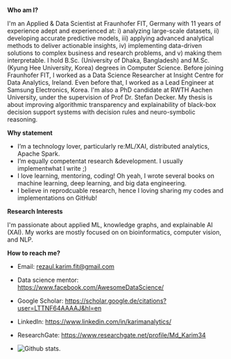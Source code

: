 **Who am I?**

I'm an Applied & Data Scientist at Fraunhofer FIT, Germany with 11 years of experience adept and experienced at: i) analyzing large-scale datasets, ii) developing accurate predictive models, iii) applying advanced analytical methods to deliver actionable insights, iv) implementing data-driven solutions to complex business and research problems, and v) making them interpretable. I hold B.Sc. (University of Dhaka, Bangladesh) and M.Sc. (Kyung Hee University, Korea) degrees in Computer Science. Before joining Fraunhofer FIT, I worked as a Data Science Researcher at Insight Centre for Data Analytics, Ireland. Even before that, I worked as a Lead Engineer at Samsung Electronics, Korea. I'm also a PhD candidate at RWTH Aachen University, under the supervision of Prof Dr. Stefan Decker. My thesis is about improving algorithmic transparency and explainability of black-box decision support systems with decision rules and neuro-symbolic reasoning. 

**Why statement**

- I’m a technology lover, particularly re:ML/XAI, distributed analytics, Apache Spark. 
- I’m equally competentat research &development. I usually implementwhat I write ;)
- I love learning, mentoring, coding! Oh yeah, I wrote several books on machine learning, deep learning, and big data engineering.
- I believe in reprodcuable research, hence I loving sharing my codes and implementations on GitHub! 

**Research Interests** 

I'm passionate about applied ML, knowledge graphs, and explainable AI (XAI). My works are mostly focused on on bioinformatics, computer vision, and NLP.

**How to reach me?**

- Email: rezaul.karim.fit@gmail.com
- Data science mentor: https://www.facebook.com/AwesomeDataScience/ 
- Google Scholar: https://scholar.google.de/citations?user=LTTNF64AAAAJ&hl=en
- LinkedIn: https://www.linkedin.com/in/karimanalytics/ 
- ResearchGate: https://www.researchgate.net/profile/Md_Karim34 

- ![Github stats](https://github-readme-stats.vercel.app/api?username=rezacsedu&show_icons=true&hide_border=true).
